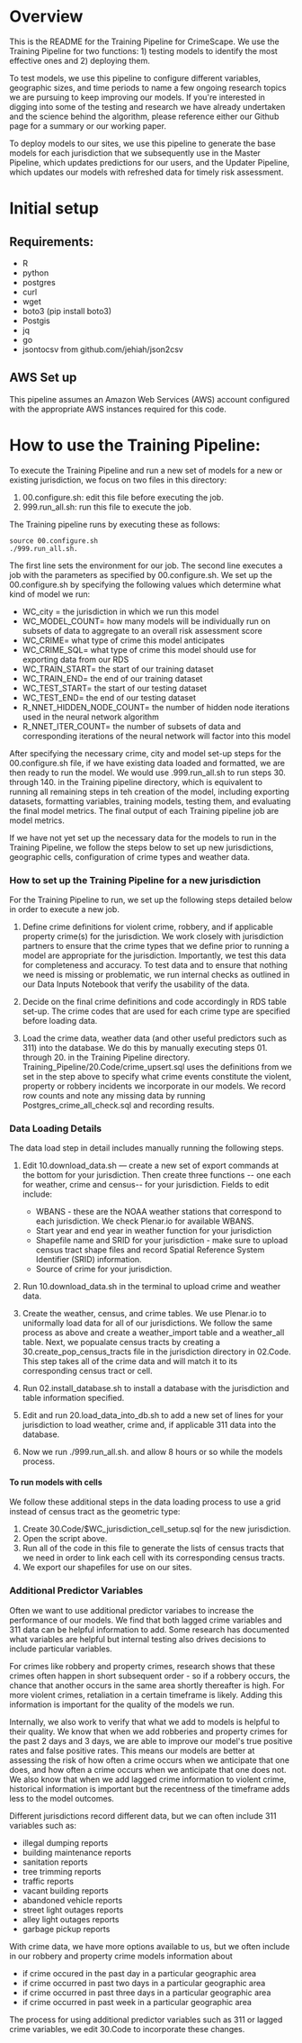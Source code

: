 # Overview

This is the README for the Training Pipeline for CrimeScape. We use the Training Pipeline for two functions: 1) testing models to identify the most effective ones and 2) deploying them.  

To test models, we use this pipeline to configure different variables, geographic sizes, and time periods to name a few ongoing research topics we are pursuing to keep improving our models. If you're interested in digging into some of the testing and research we have already undertaken and the science behind the algorithm, please reference either our Github page for a summary or our working paper. 

To deploy models to our sites, we use this pipeline to generate the base models for each jurisdiction that we subsequently use in the Master Pipeline, which updates predictions for our users, and the Updater Pipeline, which updates our models with refreshed data for timely risk assessment. 

# Initial setup

## Requirements: 
* R
* python
* postgres 
* curl 
* wget
* boto3 (pip install boto3)
* Postgis
* jq
* go
* jsontocsv from github.com/jehiah/json2csv

## AWS Set up
This pipeline assumes an Amazon Web Services (AWS) account configured with the appropriate AWS instances required for this code. 

# How to use the Training Pipeline:

To execute the Training Pipeline and run a new set of models for a new or existing jurisdiction, we focus on two files in this directory: 
 1. 00.configure.sh: edit this file before executing the job. 
 1. 999.run_all.sh: run this file to execute the job. 

The Training pipeline runs by executing these as follows: 
```
source 00.configure.sh
./999.run_all.sh. 
```

The first line sets the environment for our job. The second line executes a job with the parameters as specified by 00.configure.sh. We set up the 00.configure.sh by specifying the following values which determine what kind of model we run: 
* WC_city = the jurisdiction in which we run this model 
* WC_MODEL_COUNT= how many models will be individually run on subsets of data to aggregate to an overall risk assessment score
* WC_CRIME= what type of crime this model anticipates
* WC_CRIME_SQL= what type of crime this model should use for exporting data from our RDS
* WC_TRAIN_START= the start of our training dataset 
* WC_TRAIN_END= the end of our training dataset
* WC_TEST_START= the start of our testing dataset
* WC_TEST_END= the end of our testing dataset 
* R_NNET_HIDDEN_NODE_COUNT= the number of hidden node iterations used in the neural network algorithm
* R_NNET_ITER_COUNT= the number of subsets of data and corresponding iterations of the neural network will factor into this model 

After specifying the necessary crime, city and model set-up steps for the 00.configure.sh file, if we have existing data loaded and formatted, we are then ready to run the model. We would use .999.run_all.sh to run steps 30. through 140. in the Training pipeline directory, which is equivalent to running all remaining steps in teh creation of the model, including exporting  datasets, formatting variables, training models, testing them, and evaluating the final model metrics. The final output of each Training pipeline job are model metrics.

If we have not yet set up the necessary data for the models to run in the Training Pipeline, we follow the steps below to set up new jurisdictions, geographic cells, configuration of crime types and weather data. 

### How to set up the Training Pipeline for a new jurisdiction

For the Training Pipeline to run, we set up the following steps detailed below in order to execute a new job. 

1. Define crime definitions for violent crime, robbery, and if applicable property crime(s) for the jurisdiction. We work closely with jurisdiction partners to ensure that the crime types that we define prior to running a model are appropriate for the jurisdiction. Importantly, we test this data for completeness and accuracy. To test data and to ensure that nothing we need is missing or problematic, we run internal checks as outlined in our Data Inputs Notebook that verify the usability of the data. 

2. Decide on the final crime definitions and code accordingly in RDS table set-up. The crime codes that are used for each crime type are specified before loading data. 

3. Load the crime data, weather data (and other useful predictors such as 311) into the  database. We do this by manually executing steps 01. through 20. in the Training Pipeline directory. Training_Pipeline/20.Code/crime_upsert.sql uses the definitions from we set in the step above to specify what crime events constitute the violent, property or robbery incidents we incorporate in our models. We record row counts and note any missing data by running Postgres_crime_all_check.sql and recording results. 

### Data Loading Details
The data load step in detail includes manually running the following steps. 

1. Edit 10.download_data.sh — create a new set of export commands at the bottom for your jurisdiction. Then create three functions -- one each for weather, crime and census-- for your jurisdiction. Fields to edit include:
	* WBANS - these are the NOAA weather stations that correspond to each jurisdiction. We check Plenar.io for available WBANS.
	* Start year and end year in weather function for your jurisdiction
	* Shapefile name and SRID for your jurisdiction - make sure to upload census tract shape files and record Spatial Reference System Identifier (SRID) information. 
	* Source of crime for your jurisdiction.

2. Run 10.download_data.sh in the terminal to upload crime and weather data.

3. Create the weather, census, and crime tables. We use Plenar.io to uniformally load data for all of our jurisdictions. We follow the same process as above and create a weather_import table and a weather_all table. Next, we popualate census tracts by creating a 30.create_pop_census_tracts file in the jurisdiction directory in 02.Code. This step takes all of the crime data and will match it to its corresponding census tract or cell. 

4. Run 02.install_database.sh to install a database with the jurisdiction and table information specified. 

5. Edit and run 20.load_data_into_db.sh to add a new set of lines for your jurisdiction to load weather, crime and, if applicable 311 data into the database.

6. Now we run ./999.run_all.sh. and allow 8 hours or so while the models process.

#### To run models with cells 
We follow these additional steps in the data loading process to use a grid instead of census tract as the geometric type: 

1. Create  30.Code/$WC_jurisdiction_cell_setup.sql for the new jurisdiction. 
2. Open the script above. 
3. Run all of the code in this file to generate the lists of census tracts that we need in order to link each cell with its corresponding census tracts.  
4. We export our shapefiles for use on our sites.

### Additional Predictor Variables 

Often we want to use additional predictor variabes to increase the performance of our models. We find that both lagged crime variables and 311 data can be helpful information to add. Some research has documented what variables are helpful but internal testing also drives decisions to include particular variables. 

For crimes like robbery and property crimes, research shows that these crimes often happen in short subsequent order - so if a robbery occurs, the chance that another occurs in the same area shortly thereafter is high. For more violent crimes, retaliation in a certain timeframe is likely. Adding this information is important for the quality of the models we run. 

Internally, we also work to verify that what we add to models is helpful to their quality. We know that when we add robberies and property crimes for the past 2 days and 3 days, we are able to improve our model's true positive rates and false positive rates. This means our models are better at assessing the risk of how often a crime occurs when we anticipate that one does, and how often a crime occurs when we anticipate that one does not. We also know that when we add lagged crime information to violent crime, historical information is important but the recentness of the timeframe adds less to the model outcomes. 

Different jurisdictions record different data, but we can often include 311 variables such as: 
* illegal dumping reports
* building maintenance reports
* sanitation reports 
* tree trimming reports
* traffic reports 
* vacant building reports
* abandoned vehicle reports 
* street light outages reports
* alley light outages reports
* garbage pickup reports

With crime data, we have more options available to us, but we often include in our robbery and property crime models information about
* if crime occured in the past day in a particular geographic area 
* if crime occurred in past two days in a particular geographic area
* if crime occurred in past three days in a particular geographic area
* if crime occurred in past week in a particular geographic area

The process for using additional predictor variables such as 311 or lagged crime variables, we edit 30.Code to incorporate these changes.  



